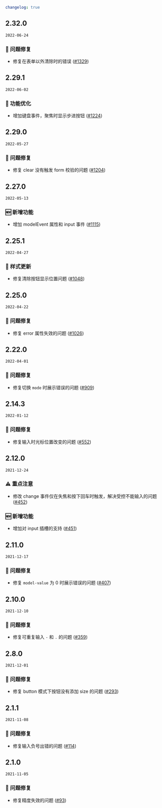 ```yaml
changelog: true
```

## 2.32.0

`2022-06-24`

### 🐛 问题修复

- 修复在表单以外清除时的错误 ([#1329](https://github.com/arco-design/arco-design-vue/pull/1329))


## 2.29.1

`2022-06-02`

### 💎 功能优化

- 增加键盘事件，聚焦时显示步进按钮 ([#1224](https://github.com/arco-design/arco-design-vue/pull/1224))


## 2.29.0

`2022-05-27`

### 🐛 问题修复

- 修复 clear 没有触发 form 校验的问题 ([#1204](https://github.com/arco-design/arco-design-vue/pull/1204))


## 2.27.0

`2022-05-13`

### 🆕 新增功能

- 增加 modelEvent 属性和 input 事件 ([#1115](https://github.com/arco-design/arco-design-vue/pull/1115))


## 2.25.1

`2022-04-27`

### 💅 样式更新

- 修复清除按钮显示位置问题 ([#1048](https://github.com/arco-design/arco-design-vue/pull/1048))


## 2.25.0

`2022-04-22`

### 🐛 问题修复

- 修复 error 属性失效的问题 ([#1026](https://github.com/arco-design/arco-design-vue/pull/1026))


## 2.22.0

`2022-04-01`

### 🐛 问题修复

- 修复切换 `mode` 时展示错误的问题 ([#909](https://github.com/arco-design/arco-design-vue/pull/909))


## 2.14.3

`2022-01-12`

### 🐛 问题修复

- 修复输入时光标位置改变的问题 ([#552](https://github.com/arco-design/arco-design-vue/pull/552))


## 2.12.0

`2021-12-24`

### ⚠️ 重点注意

- 修改 change 事件仅在失焦和按下回车时触发，解决受控不能输入的问题 ([#452](https://github.com/arco-design/arco-design-vue/pull/452))

### 🆕 新增功能

- 增加对 input 插槽的支持 ([#451](https://github.com/arco-design/arco-design-vue/pull/451))


## 2.11.0

`2021-12-17`

### 🐛 问题修复

- 修复 `model-value` 为 0 时展示错误的问题 ([#407](https://github.com/arco-design/arco-design-vue/pull/407))


## 2.10.0

`2021-12-10`

### 🐛 问题修复

- 修复可重复输入 `-` 和 `.` 的问题 ([#359](https://github.com/arco-design/arco-design-vue/pull/359))


## 2.8.0

`2021-12-01`

### 🐛 问题修复

- 修复 button 模式下按钮没有添加 size 的问题 ([#293](https://github.com/arco-design/arco-design-vue/pull/293))


## 2.1.1

`2021-11-08`

### 🐛 问题修复

- 修复输入负号出错的问题 ([#114](https://github.com/arco-design/arco-design-vue/pull/114))


## 2.1.0

`2021-11-05`

### 🐛 问题修复

- 修复精度失效的问题 ([#93](https://github.com/arco-design/arco-design-vue/pull/93))

